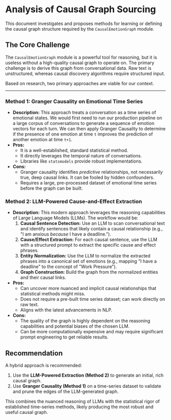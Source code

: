 # Analysis of Causal Graph Sourcing

This document investigates and proposes methods for learning or defining the causal graph structure required by the `CausalEmotionGraph` module.

## The Core Challenge

The `CausalEmotionGraph` module is a powerful tool for reasoning, but it is useless without a high-quality causal graph to operate on. The primary challenge is to derive this graph from conversational data. Raw text is unstructured, whereas causal discovery algorithms require structured input.

Based on research, two primary approaches are viable for our context.

---

### Method 1: Granger Causality on Emotional Time Series

-   **Description:** This approach treats a conversation as a time series of emotional states. We would first need to run our production pipeline on a large corpus of conversations to generate a sequence of emotion vectors for each turn. We can then apply Granger Causality to determine if the presence of one emotion at time `t` improves the prediction of another emotion at time `t+1`.
-   **Pros:**
    -   It is a well-established, standard statistical method.
    -   It directly leverages the temporal nature of conversations.
    -   Libraries like `statsmodels` provide robust implementations.
-   **Cons:**
    -   Granger causality identifies *predictive* relationships, not necessarily true, deep causal links. It can be fooled by hidden confounders.
    -   Requires a large, pre-processed dataset of emotional time series before the graph can be built.

### Method 2: LLM-Powered Cause-and-Effect Extraction

-   **Description:** This modern approach leverages the reasoning capabilities of Large Language Models (LLMs). The workflow would be:
    1.  **Causal Sentence Detection:** Use an LLM to scan conversational text and identify sentences that likely contain a causal relationship (e.g., "I am anxious *because* I have a deadline.").
    2.  **Cause/Effect Extraction:** For each causal sentence, use the LLM with a structured prompt to extract the specific cause and effect phrases.
    3.  **Entity Normalization:** Use the LLM to normalize the extracted phrases into a canonical set of emotions (e.g., mapping "I have a deadline" to the concept of "Work Pressure").
    4.  **Graph Construction:** Build the graph from the normalized entities and their causal links.
-   **Pros:**
    -   Can uncover more nuanced and implicit causal relationships that statistical methods might miss.
    -   Does not require a pre-built time series dataset; can work directly on raw text.
    -   Aligns with the latest advancements in NLP.
-   **Cons:**
    -   The quality of the graph is highly dependent on the reasoning capabilities and potential biases of the chosen LLM.
    -   Can be more computationally expensive and may require significant prompt engineering to get reliable results.

## Recommendation

A hybrid approach is recommended:

1.  Use the **LLM-Powered Extraction (Method 2)** to generate an initial, rich causal graph.
2.  Use **Granger Causality (Method 1)** on a time-series dataset to validate and prune the edges of the LLM-generated graph.

This combines the nuanced reasoning of LLMs with the statistical rigor of established time-series methods, likely producing the most robust and useful causal graph.
